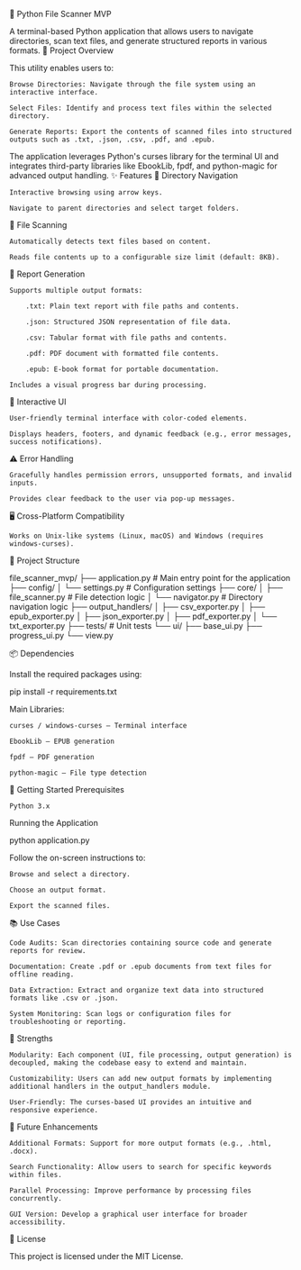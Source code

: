 🧪 Python File Scanner MVP

A terminal-based Python application that allows users to navigate directories, scan text files, and generate structured reports in various formats.​
📌 Project Overview

This utility enables users to:​

    Browse Directories: Navigate through the file system using an interactive interface.​

    Select Files: Identify and process text files within the selected directory.​

    Generate Reports: Export the contents of scanned files into structured outputs such as .txt, .json, .csv, .pdf, and .epub.​

The application leverages Python's curses library for the terminal UI and integrates third-party libraries like EbookLib, fpdf, and python-magic for advanced output handling.​
✨ Features
📁 Directory Navigation

    Interactive browsing using arrow keys.​

    Navigate to parent directories and select target folders.​

📄 File Scanning

    Automatically detects text files based on content.​

    Reads file contents up to a configurable size limit (default: 8KB).​

📝 Report Generation

    Supports multiple output formats:​

        .txt: Plain text report with file paths and contents.​

        .json: Structured JSON representation of file data.​

        .csv: Tabular format with file paths and contents.​

        .pdf: PDF document with formatted file contents.​

        .epub: E-book format for portable documentation.​

    Includes a visual progress bar during processing.​

🎨 Interactive UI

    User-friendly terminal interface with color-coded elements.​

    Displays headers, footers, and dynamic feedback (e.g., error messages, success notifications).​

⚠️ Error Handling

    Gracefully handles permission errors, unsupported formats, and invalid inputs.​

    Provides clear feedback to the user via pop-up messages.​

🖥️ Cross-Platform Compatibility

    Works on Unix-like systems (Linux, macOS) and Windows (requires windows-curses).​

🧱 Project Structure

file_scanner_mvp/
├── application.py             # Main entry point for the application
├── config/
│   └── settings.py            # Configuration settings
├── core/
│   ├── file_scanner.py        # File detection logic
│   └── navigator.py           # Directory navigation logic
├── output_handlers/
│   ├── csv_exporter.py
│   ├── epub_exporter.py
│   ├── json_exporter.py
│   ├── pdf_exporter.py
│   └── txt_exporter.py
├── tests/                     # Unit tests
└── ui/
    ├── base_ui.py
    ├── progress_ui.py
    └── view.py

📦 Dependencies

Install the required packages using:

pip install -r requirements.txt

Main Libraries:

    curses / windows-curses – Terminal interface​

    EbookLib – EPUB generation​

    fpdf – PDF generation​

    python-magic – File type detection​

🚀 Getting Started
Prerequisites

    Python 3.x​

Running the Application

python application.py

Follow the on-screen instructions to:

    Browse and select a directory.​

    Choose an output format.​

    Export the scanned files.​

📚 Use Cases

    Code Audits: Scan directories containing source code and generate reports for review.​

    Documentation: Create .pdf or .epub documents from text files for offline reading.​

    Data Extraction: Extract and organize text data into structured formats like .csv or .json.​

    System Monitoring: Scan logs or configuration files for troubleshooting or reporting.​

🌟 Strengths

    Modularity: Each component (UI, file processing, output generation) is decoupled, making the codebase easy to extend and maintain.​

    Customizability: Users can add new output formats by implementing additional handlers in the output_handlers module.​

    User-Friendly: The curses-based UI provides an intuitive and responsive experience.​

🔮 Future Enhancements

    Additional Formats: Support for more output formats (e.g., .html, .docx).​

    Search Functionality: Allow users to search for specific keywords within files.​

    Parallel Processing: Improve performance by processing files concurrently.​

    GUI Version: Develop a graphical user interface for broader accessibility.​

📄 License

This project is licensed under the MIT License.

